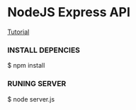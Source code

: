 # NodeJS Express API

[Tutorial](https://arjunphp.com/creating-restful-api-express-js-node-js-mysql/)

### INSTALL DEPENCIES

$ npm install

### RUNING SERVER

$ node server.js